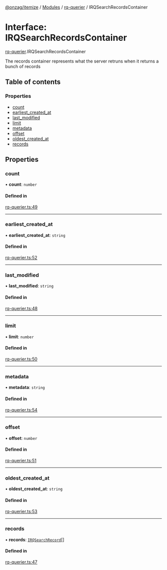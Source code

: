 [@onzag/itemize](../README.md) / [Modules](../modules.md) / [rq-querier](../modules/rq_querier.md) / IRQSearchRecordsContainer

# Interface: IRQSearchRecordsContainer

[rq-querier](../modules/rq_querier.md).IRQSearchRecordsContainer

The records container represents what the server retruns
when it returns a bunch of records

## Table of contents

### Properties

- [count](rq_querier.IRQSearchRecordsContainer.md#count)
- [earliest\_created\_at](rq_querier.IRQSearchRecordsContainer.md#earliest_created_at)
- [last\_modified](rq_querier.IRQSearchRecordsContainer.md#last_modified)
- [limit](rq_querier.IRQSearchRecordsContainer.md#limit)
- [metadata](rq_querier.IRQSearchRecordsContainer.md#metadata)
- [offset](rq_querier.IRQSearchRecordsContainer.md#offset)
- [oldest\_created\_at](rq_querier.IRQSearchRecordsContainer.md#oldest_created_at)
- [records](rq_querier.IRQSearchRecordsContainer.md#records)

## Properties

### count

• **count**: `number`

#### Defined in

[rq-querier.ts:49](https://github.com/onzag/itemize/blob/73e0c39e/rq-querier.ts#L49)

___

### earliest\_created\_at

• **earliest\_created\_at**: `string`

#### Defined in

[rq-querier.ts:52](https://github.com/onzag/itemize/blob/73e0c39e/rq-querier.ts#L52)

___

### last\_modified

• **last\_modified**: `string`

#### Defined in

[rq-querier.ts:48](https://github.com/onzag/itemize/blob/73e0c39e/rq-querier.ts#L48)

___

### limit

• **limit**: `number`

#### Defined in

[rq-querier.ts:50](https://github.com/onzag/itemize/blob/73e0c39e/rq-querier.ts#L50)

___

### metadata

• **metadata**: `string`

#### Defined in

[rq-querier.ts:54](https://github.com/onzag/itemize/blob/73e0c39e/rq-querier.ts#L54)

___

### offset

• **offset**: `number`

#### Defined in

[rq-querier.ts:51](https://github.com/onzag/itemize/blob/73e0c39e/rq-querier.ts#L51)

___

### oldest\_created\_at

• **oldest\_created\_at**: `string`

#### Defined in

[rq-querier.ts:53](https://github.com/onzag/itemize/blob/73e0c39e/rq-querier.ts#L53)

___

### records

• **records**: [`IRQSearchRecord`](rq_querier.IRQSearchRecord.md)[]

#### Defined in

[rq-querier.ts:47](https://github.com/onzag/itemize/blob/73e0c39e/rq-querier.ts#L47)
